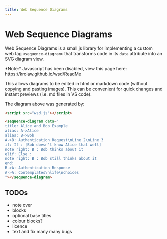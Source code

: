 ```yaml
---
title: Web Sequence Diagrams
---
```


# Web Sequence Diagrams

Web Sequence Diagrams is a small js library for implementing a custom web tag `<sequence-diagram>` that transforms code in its `data` attribute into an SVG diagram view.  

<noscript>
*Note:* Javascript has been disabled, view this page here: https://krolaw.github.io/wsd/ReadMe
</noscript>

<script src="wsd.js"></script>

<sequence-diagram data="
title: Alice and Bob Example
alias: A->Alice
alias: B->Bob
A->B: Authentication Request\nLine 2\nLine 3
if: If : [Bob doesn't know Alice that well]
note right: B : Bob thinks about it
elif: Else : 
note right: B : Bob still thinks about it
end:
B->A: Authentication Response
A->A: Contemplates\nlife\nchoices
"></sequence-diagram>

This allows diagrams to be edited in html or markdown code (without copying and pasting images). This can be convenient for quick changes and instant previews (i.e. md files in VS code).

The diagram above was generated by:
```html
<script src="wsd.js"></script>

<sequence-diagram data="
title: Alice and Bob Example
alias: A->Alice
alias: B->Bob
A->B: Authentication Request\nLine 2\nLine 3
if: If : [Bob doesn't know Alice that well]
note right: B : Bob thinks about it
elif: Else : 
note right: B : Bob still thinks about it
end:
B->A: Authentication Response
A->A: Contemplates\nlife\nchoices
"></sequence-diagram>
```

## TODOs

- note over
- blocks
- optional base titles
- colour blocks?
- licence
- text and fix many many bugs